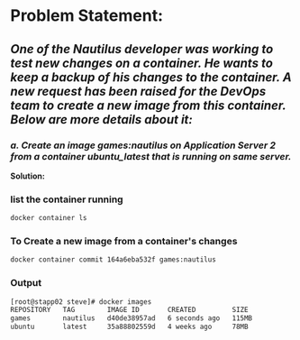 # **Problem Statement:**

## *One of the Nautilus developer was working to test new changes on a container. He wants to keep a backup of his changes to the container. A new request has been raised for the DevOps team to create a new image from this container. Below are more details about it:*

### *a. Create an image games:nautilus on Application Server 2 from a container ubuntu_latest that is running on same server.*

**Solution:**

### list the container running

```bash
docker container ls
```

### To Create a new image from a container's changes

```bash
docker container commit 164a6eba532f games:nautilus
```

### Output

```bash
[root@stapp02 steve]# docker images
REPOSITORY   TAG        IMAGE ID       CREATED         SIZE
games        nautilus   d40de38957ad   6 seconds ago   115MB
ubuntu       latest     35a88802559d   4 weeks ago     78MB
```
